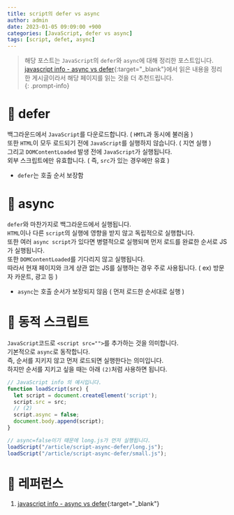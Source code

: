 ```yaml
---
title: script의 defer vs async
author: admin
date: 2023-01-05 09:09:00 +900
categories: [JavaScript, defer vs async]
tags: [script, defet, async]
---
```


> 해당 포스트는 `JavaScript`의 `defer`와 `async`에 대해 정리한 포스트입니다.<br />[javascript info - async vs defer](https://ko.javascript.info/script-async-defer){:target="_blank"}에서 읽은 내용을 정리한 게시글이라서 해당 페이지를 읽는 것을 더 추천드립니다.<br />
{: .prompt-info}


# 📌 defer
백그라운드에서 `JavaScript`를 다운로드합니다. ( `HMTL`과 동시에 불러옴 )<br />
또한 `HTML`이 모두 로드되기 전에 `JavaScript`를 실행하지 않습니다. ( 지연 실행 )<br />
그리고 `DOMContentLoaded` 발생 전에 `JavaScript`가 실행됩니다.<br />
외부 스크립트에만 유효합니다. ( 즉, `src`가 있는 경우에만 유효 )<br />

+ `defer`는 호출 순서 보장함

# 📌 async
`defer`와 마찬가지로 백그라운드에서 실행됩니다.<br />
`HTML`이나 다른 `script`의 실행에 영향을 받지 않고 독립적으로 실행합니다.<br />
또한 여러 `async script`가 있다면 병렬적으로 실행되며 먼저 로드를 완료한 순서로 JS가 실행됩니다.<br />
또한 `DOMContentLoaded`를 기다리지 않고 실행됩니다.<br />
따라서 현재 페이지와 크게 상관 없는 JS를 실행하는 경우 주로 사용됩니다. ( ex) 방문자 카운트, 광고 등 ) <br />

+ `async`는 호출 순서가 보장되지 않음 ( 먼저 로드한 순서대로 실행 )

# 📌 동적 스크립트
`JavaScript`코드로 `<script src="">`를 추가하는 것을 의미합니다.<br />
기본적으로 `async`로 동작합니다.<br />
즉, 순서를 지키지 않고 먼저 로드되면 실행한다는 의미입니다.<br />
하지만 순서를 지키고 싶을 때는 아래 `(2)`처럼 사용하면 됩니다.<br />

```js
// JavaScript info 의 예시입니다.
function loadScript(src) {
  let script = document.createElement('script');
  script.src = src;
  // (2)
  script.async = false;
  document.body.append(script);
}

// async=false이기 때문에 long.js가 먼저 실행됩니다.
loadScript("/article/script-async-defer/long.js");
loadScript("/article/script-async-defer/small.js");
```

# 📮 레퍼런스
1. [javascript info - async vs defer](https://ko.javascript.info/script-async-defer){:target="_blank"}
